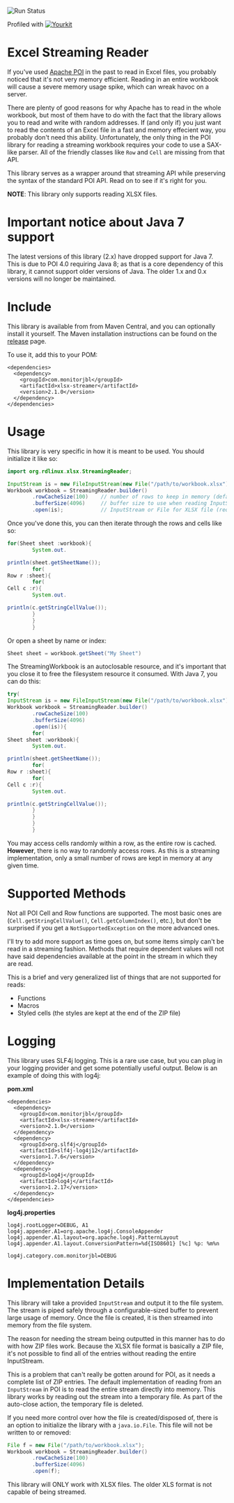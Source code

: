 ![Run Status](https://gitlab.com/monitorjbl/excel-streaming-reader/badges/master/pipeline.svg)

Profiled with [![Yourkit](https://www.yourkit.com/images/yklogo.png)](https://www.yourkit.com/java/profiler/)

# Excel Streaming Reader

If you've used [Apache POI](http://poi.apache.org) in the past to read in Excel files, you probably noticed that it's
not very memory efficient. Reading in an entire workbook will cause a severe memory usage spike, which can wreak havoc
on a server.

There are plenty of good reasons for why Apache has to read in the whole workbook, but most of them have to do with the
fact that the library allows you to read and write with random addresses. If (and only if) you just want to read the
contents of an Excel file in a fast and memory effecient way, you probably don't need this ability. Unfortunately, the
only thing in the POI library for reading a streaming workbook requires your code to use a SAX-like parser. All of the
friendly classes like `Row` and `Cell` are missing from that API.

This library serves as a wrapper around that streaming API while preserving the syntax of the standard POI API. Read on
to see if it's right for you.

**NOTE**: This library only supports reading XLSX files.

# Important notice about Java 7 support

The latest versions of this library (2.x) have dropped support for Java 7. This is due to POI 4.0 requiring Java 8; as
that is a core dependency of this library, it cannot support older versions of Java. The older 1.x and 0.x versions will
no longer be maintained.

# Include

This library is available from from Maven Central, and you can optionally install it yourself. The Maven installation
instructions can be found on the [release](https://github.com/monitorjbl/excel-streaming-reader/releases) page.

To use it, add this to your POM:

```
<dependencies>
  <dependency>
    <groupId>com.monitorjbl</groupId>
    <artifactId>xlsx-streamer</artifactId>
    <version>2.1.0</version>
  </dependency>
</dependencies>  
```

# Usage

This library is very specific in how it is meant to be used. You should initialize it like so:

```java
import org.rdlinux.xlsx.StreamingReader;

InputStream is = new FileInputStream(new File("/path/to/workbook.xlsx"));
Workbook workbook = StreamingReader.builder()
        .rowCacheSize(100)    // number of rows to keep in memory (defaults to 10)
        .bufferSize(4096)     // buffer size to use when reading InputStream to file (defaults to 1024)
        .open(is);            // InputStream or File for XLSX file (required)
```

Once you've done this, you can then iterate through the rows and cells like so:

```java
for(Sheet sheet :workbook){
        System.out.

println(sheet.getSheetName());
        for(
Row r :sheet){
        for(
Cell c :r){
        System.out.

println(c.getStringCellValue());
        }
        }
        }
```

Or open a sheet by name or index:

```java
Sheet sheet = workbook.getSheet("My Sheet")
```

The StreamingWorkbook is an autoclosable resource, and it's important that you close it to free the filesystem resource
it consumed. With Java 7, you can do this:

```java
try(
InputStream is = new FileInputStream(new File("/path/to/workbook.xlsx"));
Workbook workbook = StreamingReader.builder()
        .rowCacheSize(100)
        .bufferSize(4096)
        .open(is)){
        for(
Sheet sheet :workbook){
        System.out.

println(sheet.getSheetName());
        for(
Row r :sheet){
        for(
Cell c :r){
        System.out.

println(c.getStringCellValue());
        }
        }
        }
        }
```

You may access cells randomly within a row, as the entire row is cached. **However**, there is no way to randomly access
rows. As this is a streaming implementation, only a small number of rows are kept in memory at any given time.

# Supported Methods

Not all POI Cell and Row functions are supported. The most basic ones are (`Cell.getStringCellValue()`,
`Cell.getColumnIndex()`, etc.), but don't be surprised if you get a `NotSupportedException` on the more advanced ones.

I'll try to add more support as time goes on, but some items simply can't be read in a streaming fashion. Methods that
require dependent values will not have said dependencies available at the point in the stream in which they are read.

This is a brief and very generalized list of things that are not supported for reads:

* Functions
* Macros
* Styled cells (the styles are kept at the end of the ZIP file)

# Logging

This library uses SLF4j logging. This is a rare use case, but you can plug in your logging provider and get some
potentially useful output. Below is an example of doing this with log4j:

**pom.xml**

```
<dependencies>
  <dependency>
    <groupId>com.monitorjbl</groupId>
    <artifactId>xlsx-streamer</artifactId>
    <version>2.1.0</version>
  </dependency>
  <dependency>
    <groupId>org.slf4j</groupId>
    <artifactId>slf4j-log4j12</artifactId>
    <version>1.7.6</version>
  </dependency>
  <dependency>
    <groupId>log4j</groupId>
    <artifactId>log4j</artifactId>
    <version>1.2.17</version>
  </dependency>
</dependencies>
```

**log4j.properties**

```
log4j.rootLogger=DEBUG, A1
log4j.appender.A1=org.apache.log4j.ConsoleAppender
log4j.appender.A1.layout=org.apache.log4j.PatternLayout
log4j.appender.A1.layout.ConversionPattern=%d{ISO8601} [%c] %p: %m%n

log4j.category.com.monitorjbl=DEBUG
```

# Implementation Details

This library will take a provided `InputStream` and output it to the file system. The stream is piped safely through a
configurable-sized buffer to prevent large usage of memory. Once the file is created, it is then streamed into memory
from the file system.

The reason for needing the stream being outputted in this manner has to do with how ZIP files work. Because the XLSX
file format is basically a ZIP file, it's not possible to find all of the entries without reading the entire
InputStream.

This is a problem that can't really be gotten around for POI, as it needs a complete list of ZIP entries. The default
implementation of reading from an `InputStream` in POI is to read the entire stream directly into memory. This library
works by reading out the stream into a temporary file. As part of the auto-close action, the temporary file is deleted.

If you need more control over how the file is created/disposed of, there is an option to initialize the library with a
`java.io.File`. This file will not be written to or removed:

```java
File f = new File("/path/to/workbook.xlsx");
Workbook workbook = StreamingReader.builder()
        .rowCacheSize(100)
        .bufferSize(4096)
        .open(f);
```

This library will ONLY work with XLSX files. The older XLS format is not capable of being streamed.
